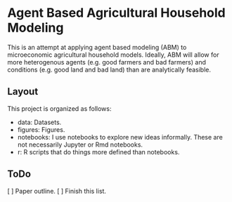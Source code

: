 # Agent Based Agricultural Household Modeling

This is an attempt at applying agent based modeling (ABM) to microeconomic agricultural household models. Ideally, ABM will allow for more heterogenous agents (e.g. good farmers and bad farmers) and conditions (e.g. good land and bad land) than are analytically feasible.

## Layout

This project is organized as follows:

* data: Datasets.
* figures: Figures.
* notebooks: I use notebooks to explore new ideas informally. These are not necessarily Jupyter or Rmd notebooks.
* r: R scripts that do things more defined than notebooks.

## ToDo

[ ] Paper outline.
[ ] Finish this list.